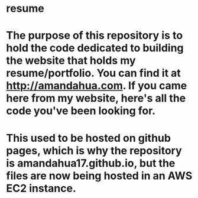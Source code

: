 # resume
# The purpose of this repository is to hold the code dedicated to building the website that holds my resume/portfolio. You can find it at http://amandahua.com. If you came here from my website, here's all the code you've been looking for.
# This used to be hosted on github pages, which is why the repository is amandahua17.github.io, but the files are now being hosted in an AWS EC2 instance.
